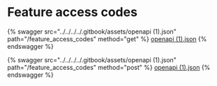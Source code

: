 # Feature access codes

{% swagger src="../../../../.gitbook/assets/openapi (1).json" path="/feature_access_codes" method="get" %}
[openapi (1).json](<../../../../.gitbook/assets/openapi (1).json>)
{% endswagger %}

{% swagger src="../../../../.gitbook/assets/openapi (1).json" path="/feature_access_codes" method="post" %}
[openapi (1).json](<../../../../.gitbook/assets/openapi (1).json>)
{% endswagger %}
